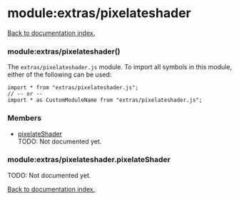 # module:extras/pixelateshader

[Back to documentation index.](index.md)

<a name='extras_pixelateshader'></a>
### module:extras/pixelateshader()

The <code>extras/pixelateshader.js</code> module.
To import all symbols in this module, either of the following can be used:

    import * from "extras/pixelateshader.js";
    // -- or --
    import * as CustomModuleName from "extras/pixelateshader.js";

### Members

* [pixelateShader](#extras_pixelateshader.pixelateShader)<br>TODO: Not documented yet.

<a name='extras_pixelateshader.pixelateShader'></a>
### module:extras/pixelateshader.pixelateShader

TODO: Not documented yet.

[Back to documentation index.](index.md)
